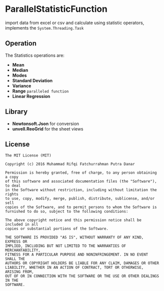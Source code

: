 # ParallelStatisticFunction

import data from excel or csv and calculate using statistic operators, implements the `System.Threading.Task`

Operation
---------
The Statistics operations are:
* **Mean**
* **Median**
* **Modes**
* **Standard Deviation**
* **Variance**
* **Range**	`paralleled function`
* **Linear Regression**

Library
-------
* **Newtonsoft.Json** for conversion
* **unvell.ReoGrid** for the sheet views

License
-------

	The MIT License (MIT)
	
	Copyright (c) 2016 Muhammad Rifqi Fatchurrahman Putra Danar
	
	Permission is hereby granted, free of charge, to any person obtaining a copy
	of this software and associated documentation files (the "Software"), to deal
	in the Software without restriction, including without limitation the rights
	to use, copy, modify, merge, publish, distribute, sublicense, and/or sell
	copies of the Software, and to permit persons to whom the Software is
	furnished to do so, subject to the following conditions:
	
	The above copyright notice and this permission notice shall be included in all
	copies or substantial portions of the Software.
	
	THE SOFTWARE IS PROVIDED "AS IS", WITHOUT WARRANTY OF ANY KIND, EXPRESS OR
	IMPLIED, INCLUDING BUT NOT LIMITED TO THE WARRANTIES OF MERCHANTABILITY,
	FITNESS FOR A PARTICULAR PURPOSE AND NONINFRINGEMENT. IN NO EVENT SHALL THE
	AUTHORS OR COPYRIGHT HOLDERS BE LIABLE FOR ANY CLAIM, DAMAGES OR OTHER
	LIABILITY, WHETHER IN AN ACTION OF CONTRACT, TORT OR OTHERWISE, ARISING FROM,
	OUT OF OR IN CONNECTION WITH THE SOFTWARE OR THE USE OR OTHER DEALINGS IN THE
	SOFTWARE.